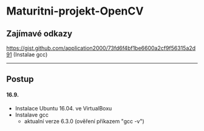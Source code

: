 # Maturitni-projekt-OpenCV

## Zajímavé odkazy 
https://gist.github.com/application2000/73fd6f4bf1be6600a2cf9f56315a2d91 (Instalae gcc)

---

## Postup
#### 16.9.
* Instalace Ubuntu 16.04. ve VirtualBoxu
* Instalave gcc
  - aktualní verze 6.3.0 (ověření příkazem "gcc -v")
